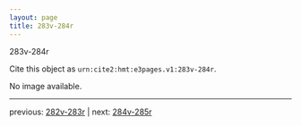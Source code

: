 ```yaml
---
layout: page
title: 283v-284r
---
```


283v-284r

Cite this object as `urn:cite2:hmt:e3pages.v1:283v-284r`.

No image available. 



---

previous: [282v-283r](../282v-283r/) | next: [284v-285r](../284v-285r/)